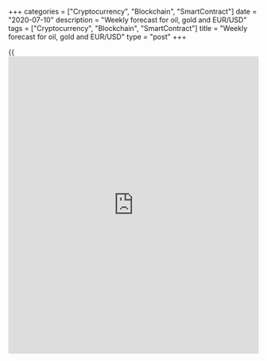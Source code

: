 +++
categories = ["Cryptocurrency", "Blockchain", "SmartContract"]
date = "2020-07-10"
description = "Weekly forecast for oil, gold and EUR/USD"
tags = ["Cryptocurrency", "Blockchain", "SmartContract"]
title = "Weekly forecast for oil, gold and EUR/USD"
type = "post"
+++

{{<iframe id="large-banner" src="https://www.bounty.group/#slide=3.0" width="100%" height="600" scrolling="no" style="border: 0px solid rgb(216, 221, 230); border-radius: 3px;">}}

July 10, 2020

July 10, 2020

Weekly forecast for oil, gold and EUR/USDAlex Rodiоnov

##  **O** **il price forecast for next wee** **k: USCrude analysis**

This week, oil buyers have not broken out the strong resistance Target
Zone 5 [41.67 – 40.92]. The oil prices have started a correction down in
the middle-term uptrend. The correction target could be the trend key
support [33.64 – 32.86].

When the key support is tested, I suggest entering new buy trades
according to the pattern. The buy target will be to break through the
high of June.

While the oil market is being corrected down, we can look for a sell
entry. For example, it is clear from the chart that the bears have
broken out the support zone of the intraday trend. One could enter a
sell at the current prices with a stop above the zone.

![LiteForex: Weekly forecast for oil, gold and EUR/USD][1]

###  **[USCrude][2]Trading tips for the upcoming week:**

  1. Aggressive: sell at the current prices (38.90). TakeProfit: Target Zone [33.64 - 32.86]. StopLoss: 40.59.

  2. Buy according to the pattern in Target Zone [33.64 - 32.86]. TakeProfit: 41.67. StopLoss: according to the pattern rules.

* * *

##  **Gold** **price forecast for next wee** **k:** **XAUUSD**
**analysis** ****

This week, gold has reached the resistance Target Zone 6 [1817.2 –
1811.2] in the middle-term uptrend. The price is now correcting, rolling
down from the resistance.

To enter new middle-term gold buy trades, I suggest expecting the test
of the trend key support at [1736.1 - 1727.9]. After the test, we shall
look for a buy pattern. The upside target could be at the high of this
week.

![LiteForex: Weekly forecast for oil, gold and EUR/USD][3]

###  **[XAUUSD][4] Trading tips for the upcoming week:**

Buy according to the pattern in Target Zone [1707.1 - 1699.0].
TakeProfit: 1788.0, Target Zone 6 [1817.2 - 1811.2]. StopLoss: according
to the pattern rules.

* * *

##  **E** **uro/dollar price forecast for next wee** **k:** **EURUSD**
**analysis** ****

This week, the EURUSD bulls have broken through the high of June 23, but
they haven’t broken out the resistance Target Zone [1.1368 – 1.1350].
However, the EURUSD market sentiment is bullish, according to technical
analysis. I expect the price to break through the high of July 9 and
break out the resistance TZ next week.

Therefore, for next week, I recommend holding up middle-term purchases
that were entered last week, according to the trading recommendations.
The upside target is 1.1410.

It will be relevant to sell the euro versus dollar if the price breaks
out level 1.1410. If so, we shall enter sell trades at the retest of the
zone of [1.1240 – 1.1220] with the sell target at the lower Target Zone
2 [1.1058 — 1.1040].

![LiteForex: Weekly forecast for oil, gold and EUR/USD][5]

###  **[EURUSD][6]  Trading tips for the upcoming week:**

Hold up buy trades entered last week. TakeProfit: 1.1410. StopLoss:
1.1180.

> IZ - Intermediary Zone: responsible for the price momentum reversing

>

> TZ - Target Zone: a zone that is 75% likely to be reached after IZ
breakout.

>

> GZ - Gold Zone: zone in the medium-term momentum.

>

> All zones are calculated based on the average [daily](https://www.fintecher.org/2020/03/03/forex-trading-daily-strategy/) price of the
instrument and margin requirements of the futures.

* * *

P.S. Did you like my article? Share it in social networks: it will be
the best “thank you" :)

Ask me questions and comment below. I’ll be glad to answer your
questions and give necessary explanations.

 **Useful links:**

  * I recommend trying to trade with a reliable broker [here][7]. The system allows you to trade by yourself or copy successful traders from all across the globe.
  * Use my promo-code BLOG for getting deposit bonus 50% on LiteForex platform. Just enter this code in the appropriate field while [depositing][8] your trading account.
  * Telegram channel with high-quality analytics, Forex reviews, training articles, and other useful things for traders <t.me/liteforex>

## Price chart of EURUSD in real time mode

![Weekly forecast for oil, gold and EUR/USD][9]

The content of this article reflects the author’s opinion and does not
necessarily reflect the official position of LiteForex. The material
published on this page is provided for informational purposes only and
should not be considered as the provision of investment advice for the
purposes of Directive 2004/39/EC.

Rate this article:

{{value}}

( {{count}} {{title}} )

   1. cdn.liteforex.com/cache/uploads/blog_post/commodities/analytics/USCrude_analysis_100720.png?w=30&s=3da1b2d0b52e918ab9d28a7ad32dbdcb
   2. my.liteforex.com/trading?type=oil
   3. cdn.liteforex.com/cache/uploads/blog_post/commodities/analytics/XAUUSD_analysis_100720.png?w=30&s=a70f6c43456112a8f291d8288b962793
   4. my.liteforex.com/trading/chart?symbol=XAUUSD&returnUrl=true
   5. cdn.liteforex.com/cache/uploads/blog_post/commodities/analytics/EURUSD_analysis_100720.png?w=30&s=eca4ef16fb808fbd2244baa45868e380
   6. my.liteforex.com/trading/chart?symbol=EURUSD&returnUrl=true
   7. my.liteforex.com/?category=analysts-opinions&slug=weekly-forecast-for-oil-gold-and-eurusd-2020-07-10&openPopup=%2Fregistration%2Fpopup&utm_source=blog&utm_medium=article&utm_campaign=bonus
   8. my.liteforex.com/deposit/?category=analysts-opinions&slug=weekly-forecast-for-oil-gold-and-eurusd-2020-07-10&promo_code=BLOG&utm_source=blog&utm_medium=article&utm_campaign=bonus
   9. cdn.liteforex.com/cache/uploads/blog_post/commodities/trading_10.jpeg?q=75&w=1000&s=0f3d0e6a5b37f7498bada492bf4b6c73